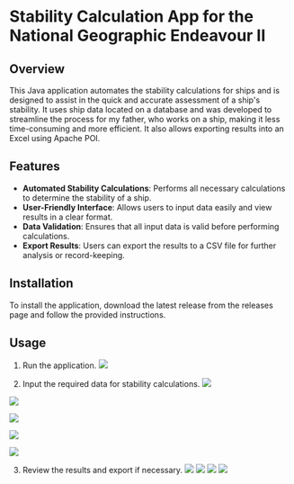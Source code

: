# Stability Calculation App for the National Geographic Endeavour II

## Overview
This Java application automates the stability calculations for ships and is designed to assist in the quick and accurate assessment of a ship's stability. It uses ship data located on a database and was developed to streamline the process for my father, who works on a ship, making it less time-consuming and more efficient. It also allows exporting results into an Excel using Apache POI.

## Features
- **Automated Stability Calculations**: Performs all necessary calculations to determine the stability of a ship.
- **User-Friendly Interface**: Allows users to input data easily and view results in a clear format.
- **Data Validation**: Ensures that all input data is valid before performing calculations.
- **Export Results**: Users can export the results to a CSV file for further analysis or record-keeping.

## Installation
To install the application, download the latest release from the releases page and follow the provided instructions.

## Usage
1. Run the application.
![](images/1.jpg)

2. Input the required data for stability calculations.
![](images/2.jpg)

![](images/3.jpg)

![](images/4.jpg)

![](images/5.jpg)

![](images/6.jpg)

3. Review the results and export if necessary.
![](images/7.jpg)
![](images/8.jpg)
![](images/9.jpg)
![](images/10.jpg)
